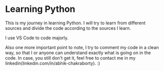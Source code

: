 # Learning Python

This is my journey in learning Python. I will try to learn from different sources and divide the code according to the sources I learn.

I use VS Code to code majorly.

Also one more important point to note, I try to comment my code in a clean way, so that I or anyone can understand exactly what is going on in the code. In case, you still don't get it, feel free to contact me in my linkedin(linkedin.com/in/abhik-chakraborty). :) 
